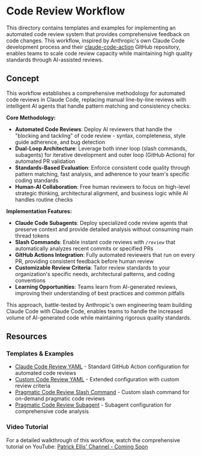 # Code Review Workflow

This directory contains templates and examples for implementing an automated code review system that provides comprehensive feedback on code changes. This workflow, inspired by Anthropic's own Claude Code development process and their [claude-code-action](https://github.com/anthropics/claude-code-action) GitHub repository, enables teams to scale code review capacity while maintaining high quality standards through AI-assisted reviews.

## Concept

This workflow establishes a comprehensive methodology for automated code reviews in Claude Code, replacing manual line-by-line reviews with intelligent AI agents that handle pattern matching and consistency checks:

**Core Methodology:**
- **Automated Code Reviews**: Deploy AI reviewers that handle the "blocking and tackling" of code review - syntax, completeness, style guide adherence, and bug detection
- **Dual-Loop Architecture**: Leverage both inner loop (slash commands, subagents) for iterative development and outer loop (GitHub Actions) for automated PR validation
- **Standards-Based Evaluation**: Enforce consistent code quality through pattern matching, fast analysis, and adherence to your team's specific coding standards
- **Human-AI Collaboration**: Free human reviewers to focus on high-level strategic thinking, architectural alignment, and business logic while AI handles routine checks

**Implementation Features:**
- **Claude Code Subagents**: Deploy specialized code review agents that preserve context and provide detailed analysis without consuming main thread tokens
- **Slash Commands**: Enable instant code reviews with `/review` that automatically analyzes recent commits or specified PRs
- **GitHub Actions Integration**: Fully automated reviewers that run on every PR, providing consistent feedback before human review
- **Customizable Review Criteria**: Tailor review standards to your organization's specific needs, architectural patterns, and coding conventions
- **Learning Opportunities**: Teams learn from AI-generated reviews, improving their understanding of best practices and common pitfalls

This approach, battle-tested by Anthropic's own engineering team building Claude Code with Claude Code, enables teams to handle the increased volume of AI-generated code while maintaining rigorous quality standards.

## Resources

### Templates & Examples
- [Claude Code Review YAML](./claude-code-review.yml) - Standard GitHub Action configuration for automated code reviews
- [Custom Code Review YAML](./claude-code-review-custom.yml) - Extended configuration with custom review criteria
- [Pragmatic Code Review Slash Command](./pragmatic-code-review-slash-command.md) - Custom slash command for on-demand pragmatic code reviews
- [Pragmatic Code Review Subagent](./pragmatic-code-review-subagent.md) - Subagent configuration for comprehensive code analysis

### Video Tutorial
For a detailed walkthrough of this workflow, watch the comprehensive tutorial on YouTube: [Patrick Ellis' Channel - Coming Soon](https://www.youtube.com/@PatrickOakleyEllis)
